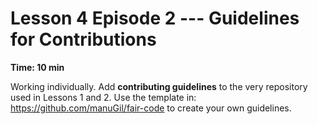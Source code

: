 
# Lesson 4 Episode 2 --- Guidelines for Contributions
**Time: 10 min**


Working individually. Add **contributing guidelines** to the very repository used in Lessons 1 and 2. Use the template in: https://github.com/manuGil/fair-code to create your own guidelines.



